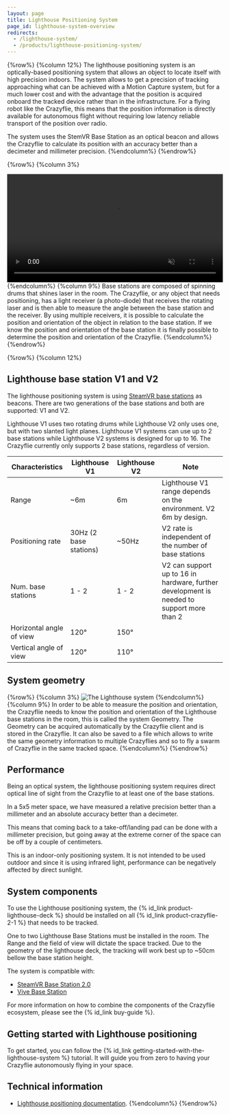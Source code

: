 ```yaml
---
layout: page
title: Lighthouse Positioning System
page_id: lighthouse-system-overview
redirects:
  - /lighthouse-system/
  - /products/lighthouse-positioning-system/
---
```


{%row%}
{%column 12%}
The lighthouse positioning system is an optically-based positioning system that allows an object to locate itself with high precision indoors. The system allows to get a precision of tracking approaching what can be achieved with a Motion Capture system, but for a much lower cost and with the advantage that the position is acquired onboard the tracked device rather than in the infrastructure.
For a flying robot like the Crazyflie, this means that the position information is directly available for autonomous flight without requiring low latency reliable transport of the position over radio.

The system uses the StemVR Base Station as an optical beacon and allows the Crazyflie to calculate its position with an accuracy better than a decimeter and millimeter precision.
{%endcolumn%}
{%endrow%}

{%row%}
{%column 3%}
<div class="video-no-controls">
<video autobuffer controls autoplay muted loop style="width: 100%;">
  <source src="/videos/lh2_sweeps.mp4" type="video/mp4">
</video>
</div>
{%endcolumn%}
{%column 9%}
Base stations are composed of spinning drums that shines laser in the room.
The Crazyflie, or any object that needs positioning, has a light receiver (a photo-diode) that receives the rotating laser and is then able to measure the angle between the base station and the receiver.
By using multiple receivers, it is possible to calculate the position and orientation of the object in relation to the base station. If we know the position and
orientation of the base station it is finally possible to determine the position and orientation of the Crazyflie.
{%endcolumn%}
{%endrow%}

{%row%}
{%column 12%}

## Lighthouse base station V1 and V2

The lighthouse positioning system is using [SteamVR base stations](https://www.vive.com/eu/accessory/base-station2/) as beacons.
There are two generations of the base stations and both are supported: V1 and V2.

Lighthouse V1 uses two rotating drums while Lighthouse V2 only uses one, but with two slanted light planes. Lighthouse V1 systems
can use up to 2 base stations while Lighthouse V2 systems is designed for up to 16. The Crazyflie currently only supports 2 base stations,
regardless of version.

| Characteristics          | Lighthouse V1          | Lighthouse V2 | Note                                                                                      |
|--------------------------|------------------------|---------------|-------------------------------------------------------------------------------------------|
| Range                    | ~6m                    | 6m            | Lighthouse V1 range depends on the environment. V2 6m by design.                          |
| Positioning rate         | 30Hz (2 base stations) | ~50Hz         | V2 rate is independent of the number of base stations                                     |
| Num. base stations       | 1 - 2                  | 1 - 2         | V2 can support up to 16 in hardware, further development is needed to support more than 2 |
| Horizontal angle of view | 120°                   | 150°          |                                                                                           |
| Vertical angle of view   | 120°                   | 110°          |                                                                                           |

## System geometry

{%row%}
{%column 3%}
![The Lighthouse system](/images/documentation/overview/bs-geometry.png)
{%endcolumn%}
{%column 9%}
In order to be able to measure the position and orientation, the Crazyflie needs to know the position and orientation of the Lighthouse base stations in the room,
this is called the system Geometry. The Geometry can be acquired automatically by the Crazyflie client and is stored in the Crazyflie.
It can also be saved to a file which allows to write the same geometry information to multiple Crazyflies and so to fly a swarm of Crazyflie in the same tracked space.
{%endcolumn%}
{%endrow%}


## Performance

Being an optical system, the lighthouse positioning system requires direct optical line of sight from the Crazyflie to at least one of the base stations.

In a 5x5 meter space, we have measured a relative precision better than a millimeter and an absolute accuracy better than a decimeter.

This means that coming back to a take-off/landing pad can be done with a millimeter precision, but going away at the extreme corner of the space can be off by a couple of centimeters.

This is an indoor-only positioning system.
It is not intended to be used outdoor and since it is using infrared light, performance can be negatively affected by direct sunlight.

## System components

To use the Lighthouse positioning system, the {% id_link product-lighthouse-deck %}
should be installed on all {% id_link product-crazyflie-2-1 %} that needs to be tracked.

One to two Lighthouse Base Stations must be installed in the room.
The Range and the field of view will dictate the space tracked.
Due to the geometry of the lighthouse deck, the tracking will work best up to ~50cm bellow the base station height.

The system is compatible with:
 - [SteamVR Base Station 2.0](https://www.vive.com/eu/accessory/base-station2/)
 - [Vive Base Station](https://www.vive.com/eu/accessory/base-station/)

For more information on how to combine the components of the Crazyflie ecosystem, please see the {% id_link buy-guide %}.

## Getting started with Lighthouse positioning

To get started, you can follow the {% id_link getting-started-with-the-lighthouse-system %} tutorial.
It will guide you from zero to having your Crazyflie autonomously flying in your space.

## Technical information

* [Lighthouse positioning documentation](/documentation/repository/crazyflie-firmware/master/functional-areas/lighthouse/).
{%endcolumn%}
{%endrow%}
